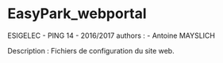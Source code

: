# EasyPark_webportal
ESIGELEC - PING 14 - 2016/2017
authors :
	- Antoine MAYSLICH

Description :
Fichiers de configuration du site web.
